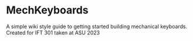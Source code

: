 # MechKeyboards
A simple wiki style guide to getting started building mechanical keyboards. Created for IFT 301 taken at ASU 2023
